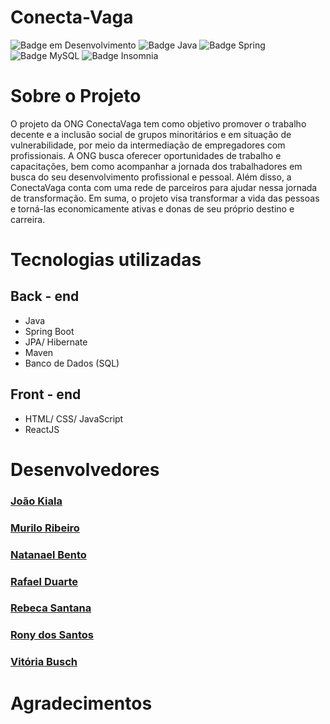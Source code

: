 <!-- BANNER DO NOSSO PROJETO -->

# Conecta-Vaga

![Badge em Desenvolvimento](http://img.shields.io/static/v1?label=STATUS&message=EM%20DESENVOLVIMENTO&color=GREEN&style=flat-square)
![Badge Java](http://img.shields.io/static/v1?label=JAVA&message=V11&color=orange&style=flat-square)
![Badge Spring](http://img.shields.io/static/v1?label=SPRING&message=v2.7.9&color=green&style=flat-square)
![Badge MySQL](http://img.shields.io/static/v1?label=MYSQL&message=v8.0.28&color=blue&style=flat-square)
![Badge Insomnia](http://img.shields.io/static/v1?label=INSOMNIA&message=v2023.1.0&color=purple&style=flat-square)

# Sobre o Projeto

<p>O projeto da ONG ConectaVaga tem como objetivo promover o trabalho decente e a inclusão social de grupos minoritários e em situação de vulnerabilidade, por meio da intermediação de empregadores com profissionais. 
A ONG busca oferecer oportunidades de trabalho e capacitações, bem como acompanhar a jornada dos trabalhadores em busca do seu desenvolvimento profissional e pessoal. 
Além disso, a ConectaVaga conta com uma rede de parceiros para ajudar nessa jornada de transformação. 
Em suma, o projeto visa transformar a vida das pessoas e torná-las economicamente ativas e donas de seu próprio destino e carreira.</p>

# Tecnologias utilizadas 
<!-- ALGUM BANNER SOBRE TECNOLOGIAS -->

## Back - end
* Java
* Spring Boot
* JPA/ Hibernate
* Maven 
* Banco de Dados (SQL)

## Front - end
* HTML/ CSS/ JavaScript
* ReactJS

<!-- ICONES DAS TECNOLOGIAS -->

# Desenvolvedores

<!-- ALGUM BANNER ANIMADO -->

### <a href="https://www.linkedin.com/in/jo%C3%A3o-kiala-vioka-panzo/">João Kiala</a>
<!-- foto do João -->

### <a href="https://www.linkedin.com/in/muriloc-ribeiro/">Murilo Ribeiro</a>
<!-- foto do Murilo -->

### <a href="https://www.linkedin.com/in/natanael-da-silva-bento-dev/">Natanael Bento</a>

<!-- foto do Natanael -->

###  <a href="https://www.linkedin.com/in/rafael-almeida-duarte/">Rafael Duarte</a>

<!-- foto do Rafael -->

###  <a href="https://www.linkedin.com/in/rebecasantana/">Rebeca Santana</a>

<!-- foto do Rebeca -->

###  <a href="https://www.linkedin.com/in/rony-dos-santos-teles-29649a172/">Rony dos Santos</a>

<!-- foto do Rony -->

###  <a href="https://www.linkedin.com/in/vitoria-busch/">Vitória Busch</a>

<!-- foto do Vitória -->

# Agradecimentos 
